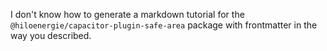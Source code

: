 I don't know how to generate a markdown tutorial for the `@hiloenergie/capacitor-plugin-safe-area` package with frontmatter in the way you described.